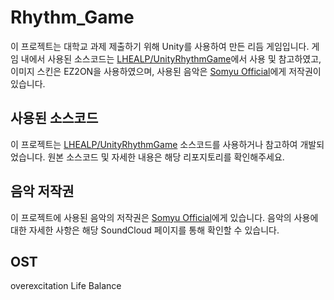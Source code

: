 # Rhythm_Game

이 프로젝트는 대학교 과제 제출하기 위해 Unity를 사용하여 만든 리듬 게임입니다. 게임 내에서 사용된 소스코드는 [LHEALP/UnityRhythmGame](https://github.com/LHEALP/UnityRhythmGame)에서 사용 및 참고하였고, 
이미지 스킨은 EZ2ON을 사용하였으며, 
사용된 음악은 [Somyu Official](https://soundcloud.com/somyuofficial)에게 저작권이 있습니다.


## 사용된 소스코드

이 프로젝트는 [LHEALP/UnityRhythmGame](https://github.com/LHEALP/UnityRhythmGame) 소스코드를 사용하거나 참고하여 개발되었습니다. 원본 소스코드 및 자세한 내용은 해당 리포지토리를 확인해주세요.


## 음악 저작권

이 프로젝트에 사용된 음악의 저작권은 [Somyu Official](https://soundcloud.com/somyuofficial)에게 있습니다. 음악의 사용에 대한 자세한 사항은 해당 SoundCloud 페이지를 통해 확인할 수 있습니다.

## OST
overexcitation
Life Balance

